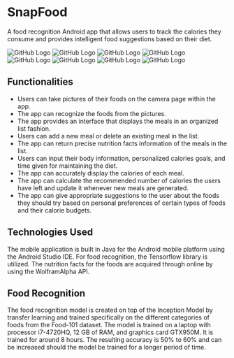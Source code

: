 # SnapFood
A food recognition Android app that allows users to track the calories they consume and provides intelligent food suggestions based on their diet.


![GitHub Logo](/images/image1.jpg)
![GitHub Logo](/images/image2.jpg)
![GitHub Logo](/images/image3.jpg)
![GitHub Logo](/images/image4.jpg)
![GitHub Logo](/images/image5.jpg)
![GitHub Logo](/images/image6.jpg)
![GitHub Logo](/images/image7.jpg)
![GitHub Logo](/images/image8.jpg)


## Functionalities
* Users can take pictures of their foods on the camera page within the app.
* The app can recognize the foods from the pictures.
* The app provides an interface that displays the meals in an organized list fashion.
* Users can add a new meal or delete an existing meal in the list.
* The app can return precise nutrition facts information of the meals in the list.
* Users can input their body information, personalized calories goals, and time given for maintaining the diet.
* The app can accurately display the calories of each meal.
* The app can calculate the recommended number of calories the users have left and update it whenever new meals are generated.
* The app can give appropriate suggestions to the user about the foods they should try based on personal preferences of certain types of foods and their calorie budgets.

## Technologies Used
The mobile application is built in Java for the Android mobile platform using the Android Studio IDE.
For food recognition, the Tensorflow library is utilized.
The nutrition facts for the foods are acquired through online by using the WolframAlpha API.

## Food Recognition
The food recognition model is created on top of the Inception Model by transfer learning and trained specifically on the different categories of foods from the Food-101 dataset.
The model is trained on a laptop with processor i7-4720HQ, 12 GB of RAM, and graphics card GTX950M. It is trained for around 8 hours.
The resulting accuracy is 50% to 60% and can be increased should the model be trained for a longer period of time.


